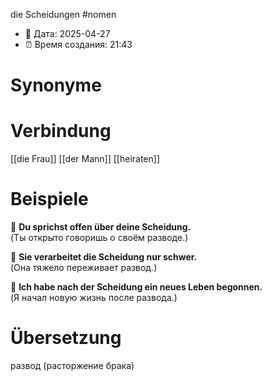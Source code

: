 die Scheidungen
#nomen
- 📍 Дата: 2025-04-27
- ⏰ Время создания: 21:43
# Synonyme

# Verbindung 
[[die Frau]]
[[der Mann]]
[[heiraten]]
# Beispiele
🔹 **Du sprichst offen über deine Scheidung.**  
(Ты открыто говоришь о своём разводе.)

🔹 **Sie verarbeitet die Scheidung nur schwer.**  
(Она тяжело переживает развод.)

🔹 **Ich habe nach der Scheidung ein neues Leben begonnen.**  
(Я начал новую жизнь после развода.)
# Übersetzung
развод (расторжение брака)